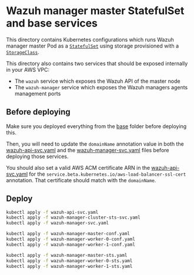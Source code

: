 # Wazuh manager master StatefulSet and base services
This directory contains Kubernetes configurations which runs Wazuh manager master Pod as a [`StatefulSet`](https://kubernetes.io/docs/concepts/workloads/controllers/statefulset/) using storage provisioned with a [`StorageClass`](https://kubernetes.io/docs/concepts/storage/storage-classes/).

This directory also contains two services that should be exposed internally in your AWS VPC:
* The `wazuh` service which exposes the Wazuh API of the master node
* The `wazuh-manager` service which exposes the Wazuh managers agents management ports

## Before deploying
Make sure you deployed everything from the [base](../base) folder before deploying this.

Then, you will need to update the `domainName` annotation value in both the [wazuh-api-svc.yaml](wazuh-api-svc.yaml) and the [wazuh-manager-svc.yaml](wazuh-manager-svc.yaml) files before deploying those services.

You should also set a valid AWS ACM certificate ARN in the [wazuh-api-svc.yaml](wazuh-api-svc.yaml) for the `service.beta.kubernetes.io/aws-load-balancer-ssl-cert` annotation. That certificate should match with the `domainName`.

## Deploy
```BASH
kubectl apply -f wazuh-api-svc.yaml
kubectl apply -f wazuh-manager-cluster-sts-svc.yaml
kubectl apply -f wazuh-manager-svc.yaml

kubectl apply -f wazuh-manager-master-conf.yaml
kubectl apply -f wazuh-manager-worker-0-conf.yaml
kubectl apply -f wazuh-manager-worker-1-conf.yaml

kubectl apply -f wazuh-manager-master-sts.yaml
kubectl apply -f wazuh-manager-worker-0-sts.yaml
kubectl apply -f wazuh-manager-worker-1-sts.yaml
```
